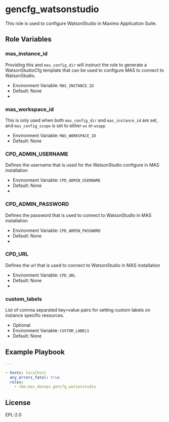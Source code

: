gencfg_watsonstudio
============

This role is used to configure WatsonStudio in Maximo Application Suite.

Role Variables
--------------

### mas_instance_id
Providing this and `mas_config_dir` will instruct the role to generate a WatsonStudioCfg template that can be used to configure MAS to connect to WatsonStudio.

- Environment Variable: `MAS_INSTANCE_ID`
- Default: None
- 
### mas_workspace_id
This is only used when both `mas_config_dir` and `mas_instance_id` are set, and `mas_config_scope` is set to either `ws` or `wsapp`

- Environment Variable: `MAS_WORKSPACE_ID`
- Default: None

### CPD_ADMIN_USERNAME
Defines the username that is used for the WatsonStudio configure in MAS installation

- Environment Variable: `CPD_ADMIN_USERNAME`
- Default: None
- 
### CPD_ADMIN_PASSWORD
Defines the password that is used to connect to WatsonStudio in MAS installation

- Environment Variable: `CPD_ADMIN_PASSWORD`
- Default: None
- 
### CPD_URL
Defines the url that is used to connect to WatsonStudio in MAS installation

- Environment Variable: `CPD_URL`
- Default: None
- 

### custom_labels
List of comma separated key=value pairs for setting custom labels on instance specific resources.

- Optional
- Environment Variable: `CUSTOM_LABELS`
- Default: None


Example Playbook
----------------

```yaml
---

- hosts: localhost
  any_errors_fatal: true  
  roles:
    - ibm.mas_devops.gencfg_watsonstudio
```

License
-------

EPL-2.0
